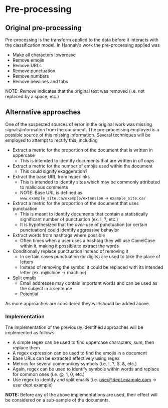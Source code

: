 # Pre-processing

## Original pre-processing

Pre-processing is the transform applied to the data before it interacts with the classification model.
In Hannah's work the pre-processing applied was

* Make all characters lowercase
* Remove emojis
* Remove URLs
* Remove punctuation
* Remove numbers
* Remove newlines and tabs

NOTE: *Remove* indicates that the original text was removed (i.e. not replaced by a space, etc.)

## Alternative approaches

One of the suspected sources of error in the original work was missing signals/information from the document.
The pre-processing employed is a possible source of this missing information.
Several techniques will be employed to attempt to rectify this, including

* Extract a metric for the proportion of the document that is written in uppercase
  * This is intended to identify documents that are written in *all caps*
* Extract a metric for the number of emojis used within the document
  * This could signify exaggeration?
* Extract the base URL from hyperlinks
  * This is intended to identify sites which may be commonly attributed to malicious comments
  * NOTE: Base URL is defined as `www.example_site.ca/example/extension` -> `example_site.ca/`
* Extract a metric for the proportion of the document that uses punctuation
  * This is meant to identify documents that contain a statistically significant number of punctuation (ex. !, ?, etc.)
  * It is hypothesized that the *over-use* of punctuation (or certain punctuation) could identify aggressive behavior
* Extract words from hashtags where possible
  * Often times when a user uses a hashtag they will use CamelCase within it, making it possible to extract the words
* Conditionally replace punctuation instead of removing it
  * In certain cases punctuation (or digits) are used to take the place of letters
  * Instead of removing the symbol it could be replaced with its intended letter (ex. m@chine -> machine)
* Split emails
  * Email addresses may contain important words and can be used as the subject in a sentence
  * Potential

As more approaches are considered they will/should be added above.

### Implementation

The implementation of the previously identified approaches will be implemented as follows

* A simple regex can be used to find uppercase characters, sum, then replace them
* A regex expression can be used to find the emojis in a document
* Base URLs can be extracted effectively using regex
* Metrics for several common/key symbols (i.e. !, ?, $, &, etc.)
* Again, regex can be used to identify symbols within words and replace for common ones (i.e. @, 1, 0, etc.)
* Use regex to identify and split emails (i.e. user@dept.example.com -> user dept example)


**NOTE:** Before any of the above implementations are used, their effect will be considered on a sub-sample of the documents.


